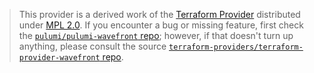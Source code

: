 > This provider is a derived work of the [Terraform Provider](https://github.com/terraform-providers/terraform-provider-wavefront)
> distributed under [MPL 2.0](https://www.mozilla.org/en-US/MPL/2.0/). If you encounter a bug or missing feature,
> first check the [`pulumi/pulumi-wavefront` repo](https://github.com/pulumi/pulumi-wavefront/issues); however, if that doesn't turn up anything,
> please consult the source [`terraform-providers/terraform-provider-wavefront` repo](https://github.com/terraform-providers/terraform-provider-wavefront/issues).